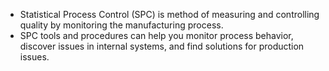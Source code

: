 - Statistical Process Control (SPC) is method of measuring and controlling quality by monitoring the manufacturing process.
- SPC tools and procedures can help you monitor process behavior, discover issues in internal systems, and find solutions for production issues.